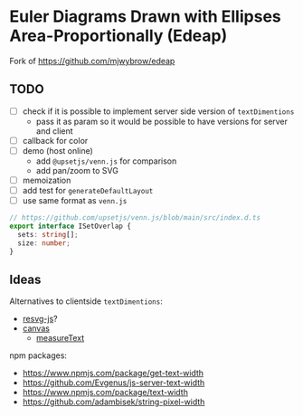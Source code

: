 # Euler Diagrams Drawn with Ellipses Area-Proportionally (Edeap)

Fork of https://github.com/mjwybrow/edeap

## TODO

- [ ] check if it is possible to implement server side version of `textDimentions`
  - pass it as param so it would be possible to have versions for server and client
- [ ] callback for color
- [ ] demo (host online)
  - add `@upsetjs/venn.js` for comparison
  - add pan/zoom to SVG
- [ ] memoization
- [ ] add test for `generateDefaultLayout`
- [ ] use same format as `venn.js`

```ts
// https://github.com/upsetjs/venn.js/blob/main/src/index.d.ts
export interface ISetOverlap {
  sets: string[];
  size: number;
}
```

## Ideas

Alternatives to clientside `textDimentions`:

- [resvg-js](https://github.com/yisibl/resvg-js)?
- [canvas](https://github.com/Brooooooklyn/canvas)
  - [measureText](https://developer.mozilla.org/en-US/docs/Web/API/CanvasRenderingContext2D/measureText)

npm packages:

- https://www.npmjs.com/package/get-text-width
- https://github.com/Evgenus/js-server-text-width
- https://www.npmjs.com/package/text-width
- https://github.com/adambisek/string-pixel-width
